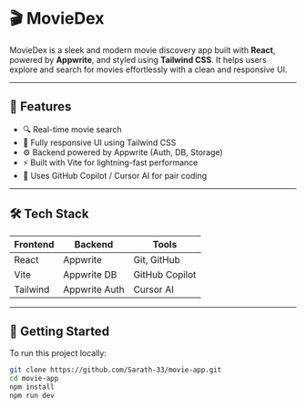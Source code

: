 # 🎬 MovieDex

MovieDex is a sleek and modern movie discovery app built with **React**, powered by **Appwrite**, and styled using **Tailwind CSS**. It helps users explore and search for movies effortlessly with a clean and responsive UI.

---

## 🚀 Features

- 🔍 Real-time movie search
- 🎨 Fully responsive UI using Tailwind CSS
- ⚙️ Backend powered by Appwrite (Auth, DB, Storage)
- ⚡ Built with Vite for lightning-fast performance
- 🤖 Uses GitHub Copilot / Cursor AI for pair coding

---

## 🛠️ Tech Stack

| Frontend  | Backend    | Tools             |
|-----------|------------|-------------------|
| React     | Appwrite   | Git, GitHub       |
| Vite      | Appwrite DB| GitHub Copilot    |
| Tailwind  | Appwrite Auth | Cursor AI      |
---


## 📁 Getting Started

To run this project locally:

```bash
git clone https://github.com/Sarath-33/movie-app.git
cd movie-app
npm install
npm run dev
